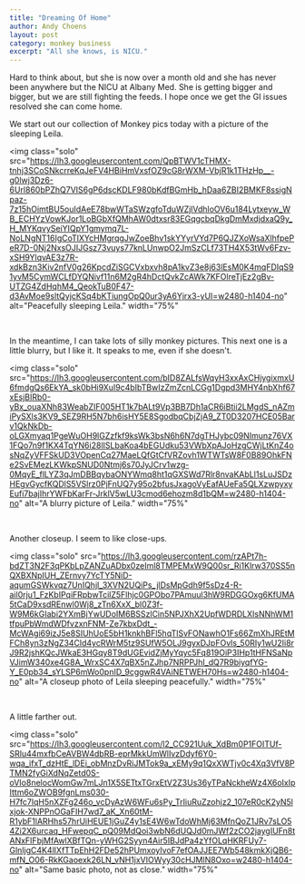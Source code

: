 ```yaml
---
title: "Dreaming Of Home"
author: Andy Choens
layout: post
category: monkey business
excerpt: "All she knows, is NICU."
---
```


Hard to think about, but she is now over a month old and she has never
been anywhere but the NICU at Albany Med. She is getting bigger and
bigger, but we are still fighting the feeds. I hope once we get the GI
issues resolved she can come home.

We start out our collection of Monkey pics today with a picture of the
sleeping Leila.

<img
 class="solo"
 src="https://lh3.googleusercontent.com/QpBTWV1cTHMX-tnhj3SCoSNkcrreKqJeFV4HBiHmVxsfOZ9cG8rWXM-VbjR1k1THzHp__-g0lwj3Dz6-6Url860bPZhQ7VIS6gP6dscKDLF980bKdfBGmHb_hDaa6ZBI2BMKF8ssigNpaz-7z15hOimtBU5ouIdAeE78bwWTaSWzgfoTduWZjlVdhloOV6u184Lytxeyw_WB_ECHYzVowKJor1LoBGbXfQMhAW0dtxsr83EGqgcbqDkgDmMxdjdxaQ9y_H_MYKqvySeiYIQpY1gmymq7L-NoLNgNT16IgCoTlXYcHMgrqgJwZoeBhv1skYYyrVYd7P6QJZXoWsaXlhfpePeR7D-0Nj2NxsOJIJGsz73vuys77knLUnwpO2JmSzCLf73TH4X53tWv6Fzv-xSH9YlqvAE3z7R-xdkBzn3Kiv2nfV0g26KpcdZiSGCVxbxvh8pA1kvZ3e8j63lEsM0K4mqFDIqS91yvM5CymWCLfDYQNivf11n6M2gR4hDctQvkZcAWk7KFOlreTjEz2gBv-UTZG4ZdHqhM4_QeokTuB0F47-d3AvMoe9sltQyjcKSq4bKTiungOpQ0ur3yA6Yjrx3-yUI=w2480-h1404-no"
 alt="Peacefully sleeping Leila."
 width="75%"
>

<br />

In the meantime, I can take lots of silly monkey pictures. This next
one is a little blurry, but I like it. It speaks to me, even if she doesn't.

<img
 class="solo"
 src="https://lh3.googleusercontent.com/bID8ZALfsWqyH3xxAxCHjygixmxU6fmdgQs6EkYA_sk0bHi9XuI9c4bIbTBwIzZmZcnLCGg1Dgpd3MHY4nbXhf67xEsjBIRb0-yBx_ouaXNh83WeabZIF005HT1k7bALt9Vp3BB7Dh1aCR6iBtii2LMgdS_nAZmiPySXls3KV9_SEZ9RH5N7bh6isHY5E8SgodbqCbjZjA9_ZT0D3207HCE05Barv1QkNkDb-oLGXmyaq1PgeWuOH9lGZzfkf9ksWk3bsN6h6N7dgTHJybc09NImunz76VX1FQo7n9f1KX4TqYN6i28lISLbaKoa4bEGUdku53VWbXpAJoHzgCWjLtKnZ4osNqZyVFFSkUD3VOpenCq27MaeLQfGtCfVRZovh1WTWTsW8F0B89OhkFNe2SvEMezLKWkpSNUD0Ntmj6s70JyJCrv1wzg-0MqyE_flLYZ3qJmDBBqybaONYWmq8ht1qGXSWd7Rlr8nvaKAbLl1sLuJSDzHEgvGycfKQDlS5VSlrz0PjFnUQ7y95o2bfusJxagoVyEafAUeFa5QLXzwpyxyEufi7bajIhrYWFbKarFr-JrklV5wLU3cmod6ehozm8d1bQM=w2480-h1404-no"
 alt="A blurry picture of Leila."
 width="75%"
>

<br />

Another closeup. I seem to like close-ups.

<img
 class="solo"
 src="https://lh3.googleusercontent.com/rzAPt7h-bdZT3N2F3qPKbLpZANZuADbx0zeIml8TMPEMxW9Q00sr_Ri1Klrw370SS5nQXBXNpIUH_ZErnvy7YcTY5NiD-aqumGSWkvqz7UnIQhjl_3XVN2UQiPs_jlDsMpGdh9f5sDz4-R-ail0rju1_FzKbIPqiFRpbwTcilZ5Flhjc0GPObo7PAmuul3hW9RDGGOxg6KfUMA5tCaD9xsdREnwl0Wj8_zTn6XxX_bl0Z3f-W9M6kGIabi2YXmBjYwUDoIM6BSSzlCin5NPJXhX2UpfWDRDLXIsNNhWM1tfpuPbWmdWDfvzxnFNM-Ze7kbxDdt_-McWAgi69izJ5e8SIUhUoE5bH1knkhBFl5hqTlSvFONawhO1Fs66ZmXhJREtMFCh8yn3zNgZ34Cld4ycRWrM5tz9SUfW5OLJ9gyxDJpFOvls_50RIy1wU2Ii8rJ9R2jshKQcJWkaE3HGqy8T9dUGEvidZjMyYqyc5Fq819OiP3IHp1tHFNSaNpVJimW340xe4G8A_WrxSC4X7qBX5nZJhp7NRPPJhI_dQ7R9biyqfYG-Y_E0pb34_sYLSP6mWo0pnID_9cggwR4VAiNETWEH70Hs=w2480-h1404-no"
 alt="A closeup photo of Leila sleeping peacefully."
 width="75%"
>

<br />

A little farther out.

<img
 class="solo"
 src="https://lh3.googleusercontent.com/l2_CC921Uuk_XdBm0P1FOITUf-SRlu44mxfbCeAVBW4dbRB-eprMkkUmWlIvzDdyf6Y0-wqa_ifxT_dzHtE_lDEi_obMnzDvRiJMTok9a_xEMy9q1QxXWTjv0c4Xq3VfV8PTMN2fyGiXdNqZetd0S-oVIo8nelocWomGw7mLJn1X5SETtxTGrxEtV2Z3Us36yTPaNckheWz4X6oIxIpIttm6oZWOB9fgnLms030-H7fc7lqH5nXZFg246o_vcDyAzW6WFu6sPy_TrIiuRuZzohjz2_107eR0cK2yN5lxjok-XNPPnOGaFIH7wd7_aK_Xn60tM-R1ybF1lARHhs57hrUiHEUE1jGuZ4y1sE4W6wTdoWhMj63MfnQoZ1JRv7sLO54Zi2X6urcaq_HFwepqC_pQ09MdQoi3wbN6dUQJd0mJWf2zCO2jaygIUFn8tANxFIFbjMfAwlXBfTQn-yWHG2Syyn4Air5IBJdPa4zYfOLqHKRFUy7-GlnljgC4K4lIXfTTpEhH2FDe52hPUmxoyIvoF7efOAJJEE7Wb548kmkXjQB6-mfN_O06-RkKGaoexk26LN_vNH1jxVIOWyy30cHJMlN8Oxo=w2480-h1404-no"
 alt="Same basic photo, not as close."
 width="75%"
>

